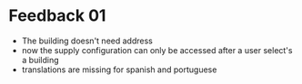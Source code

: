 # Feedback 01

- The building doesn't need address
- now the supply configuration can only be accessed after a user select's a building
- translations are missing for spanish and portuguese
